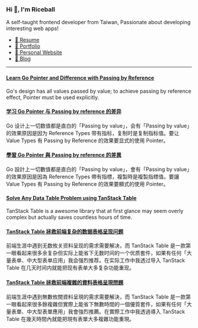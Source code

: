 <h3 >Hi 👋, I'm Riceball</h3>
<p>A self-taught frontend developer from Taiwan, Passionate about developing interesting web apps!</p>

- [📜 Resume](https://weweweb.pages.dev/en/resume/)
- [💼 Portfolio](https://weweweb.pages.dev/en/work/)
- [🏡 Personal Website](https://weweweb.pages.dev/en/)
- [📝 Blog](https://www.webdong.dev/en/)
---

<!--START_SECTION:feed-->
#### [Learn Go Pointer and Difference with Passing by Reference](https:&#x2F;&#x2F;www.webdong.dev&#x2F;en&#x2F;post&#x2F;go-pointer&#x2F;) 
Go&#39;s design has all values passed by value; to achieve passing by reference effect, Pointer must be used explicitly.
#### [学习 Go Pointer 与 Passing by reference 的差异](https:&#x2F;&#x2F;www.webdong.dev&#x2F;zh-cn&#x2F;post&#x2F;go-pointer&#x2F;) 
Go 设计上一切数值都是直白的「Passing by value」，会有「Passing by value」的效果原因是因为 Reference Types 带有指标，复制时是复制指标值。要让 Value Types 有 Passing by Reference 的效果要显式的使用 Pointer。
#### [學習 Go Pointer 與 Passing by reference 的差異](https:&#x2F;&#x2F;www.webdong.dev&#x2F;zh-tw&#x2F;post&#x2F;go-pointer&#x2F;) 
Go 設計上一切數值都是直白的「Passing by value」，會有「Passing by value」的效果原因是因為 Reference Types 帶有指標，複製時是複製指標值。要讓 Value Types 有 Passing by Reference 的效果要顯式的使用 Pointer。
#### [Solve Any Data Table Problem using TanStack Table](https:&#x2F;&#x2F;www.webdong.dev&#x2F;en&#x2F;post&#x2F;tanstack-table&#x2F;) 
TanStack Table is a awesome library that at first glance may seem overly complex but actually saves countless hours of time.
#### [TanStack Table 拯救前端复杂的数据表格呈现问题](https:&#x2F;&#x2F;www.webdong.dev&#x2F;zh-cn&#x2F;post&#x2F;tanstack-table&#x2F;) 
前端生涯中遇到无数攸关资料呈现的需求需要解决，而 TanStack Table 是一款第一眼看起来很多余复杂但实际上能省下无数时间的一个优质套件，如果有任何「大量表单、中大型表单应用」我会强烈推荐。在实际工作中我透过导入 TanStack Table 在几天时间内就能把现有表单大多复杂功能重现。
#### [TanStack Table 拯救前端複雜的資料表格呈現問題](https:&#x2F;&#x2F;www.webdong.dev&#x2F;zh-tw&#x2F;post&#x2F;tanstack-table&#x2F;) 
前端生涯中遇到無數攸關資料呈現的需求需要解決，而 TanStack Table 是一款第一眼看起來很多餘複雜但實際上能省下無數時間的一個優質套件，如果有任何「大量表單、中大型表單應用」我會強烈推薦。在實際工作中我透過導入 TanStack Table 在幾天時間內就能把現有表單大多複雜功能重現。
<!--END_SECTION:feed-->

